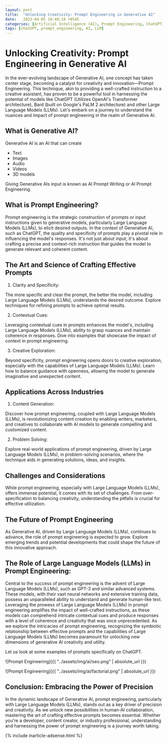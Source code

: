 ```yaml
---
layout: post
title:  "Unlocking Creativity: Prompt Engineering in Generative AI"
date:   2023-04-05 10:40:18 +0545
categories: [Artificial Intelligence (AI), Prompt Engineering, ChatGPT]
tags: [chatGPT, prompt_engineering, AI, LLM]
---
```


# Unlocking Creativity: Prompt Engineering in Generative AI

In the ever-evolving landscape of Generative AI, one concept has taken center stage, becoming a catalyst for creativity and innovation—Prompt Engineering. This technique, akin to providing a well-crafted instruction to a creative assistant, has proven to be a powerful tool in harnessing the potential of models like ChatGPT (Utilizes OpenAI's Transformer architecture), Bard (built on Google's PaLM 2 architecture) and other Large Language Models (LLMs). Let's embark on a journey to understand the nuances and impact of prompt engineering in the realm of Generative AI.

## What is Generative AI?

Generative AI is an AI that can create

* Text
* Images
* Audio
* Videos
* 3D models

Giving Generative AIs input is known as AI Prompt Writing or AI Prompt Engineering.

## What is Prompt Engineering?

Prompt engineering is the strategic construction of prompts or input instructions given to generative models, particularly Large Language Models (LLMs), to elicit desired outputs. In the context of Generative AI, such as ChatGPT, the quality and specificity of prompts play a pivotal role in influencing the model's responses. It's not just about input; it's about crafting a precise and context-rich instruction that guides the model to generate relevant and coherent content.

## The Art and Science of Crafting Effective Prompts

1. Clarity and Specificity:

The more specific and clear the prompt, the better the model, including Large Language Models (LLMs), understands the desired outcome. Explore techniques for refining prompts to achieve optimal results.

2. Contextual Cues:

Leveraging contextual cues in prompts enhances the model's, including Large Language Models (LLMs), ability to grasp nuances and maintain coherence in responses. Dive into examples that showcase the impact of context in prompt engineering.

3. Creative Exploration:

Beyond specificity, prompt engineering opens doors to creative exploration, especially with the capabilities of Large Language Models (LLMs). Learn how to balance guidance with openness, allowing the model to generate imaginative and unexpected content.

## Applications Across Industries

1. Content Generation:

Discover how prompt engineering, coupled with Large Language Models (LLMs), is revolutionizing content creation by enabling writers, marketers, and creatives to collaborate with AI models to generate compelling and customized content.

2. Problem Solving:

Explore real-world applications of prompt engineering, driven by Large Language Models (LLMs), in problem-solving scenarios, where the technique aids in generating solutions, ideas, and insights.

## Challenges and Considerations

While prompt engineering, especially with Large Language Models (LLMs), offers immense potential, it comes with its set of challenges. From over-specification to balancing creativity, understanding the pitfalls is crucial for effective utilization.

## The Future of Prompt Engineering

As Generative AI, driven by Large Language Models (LLMs), continues to advance, the role of prompt engineering is expected to grow. Explore emerging trends and potential developments that could shape the future of this innovative approach.

## The Role of Large Language Models (LLMs) in Prompt Engineering:

Central to the success of prompt engineering is the advent of Large Language Models (LLMs), such as GPT-3 and similar advanced systems. These models, with their vast neural networks and extensive training data, possess an unparalleled ability to understand and generate human-like text. Leveraging the prowess of Large Language Models (LLMs) in prompt engineering amplifies the impact of well-crafted instructions, as these models can comprehend intricate contextual cues and produce responses with a level of coherence and creativity that was once unprecedented. As we explore the intricacies of prompt engineering, recognizing the symbiotic relationship between effective prompts and the capabilities of Large Language Models (LLMs) becomes paramount for unlocking new dimensions of generative AI creativity and utility.

Let us look at some examples of prompts specifically on ChatGPT.

![Prompt Engineering]({{ "../assets/img/ai/seo.png" | absolute_url }})

![Prompt Engineering]({{ "../assets/img/ai/factorial.png" | absolute_url }})

## Conclusion: Embracing the Power of Precision

In the dynamic landscape of Generative AI, prompt engineering, particularly with Large Language Models (LLMs), stands out as a key driver of precision and creativity. As we unlock new possibilities in human-AI collaboration, mastering the art of crafting effective prompts becomes essential. Whether you're a developer, content creator, or industry professional, understanding and harnessing the power of prompt engineering is a journey worth taking.

{% include inarticle-adsense.html %}